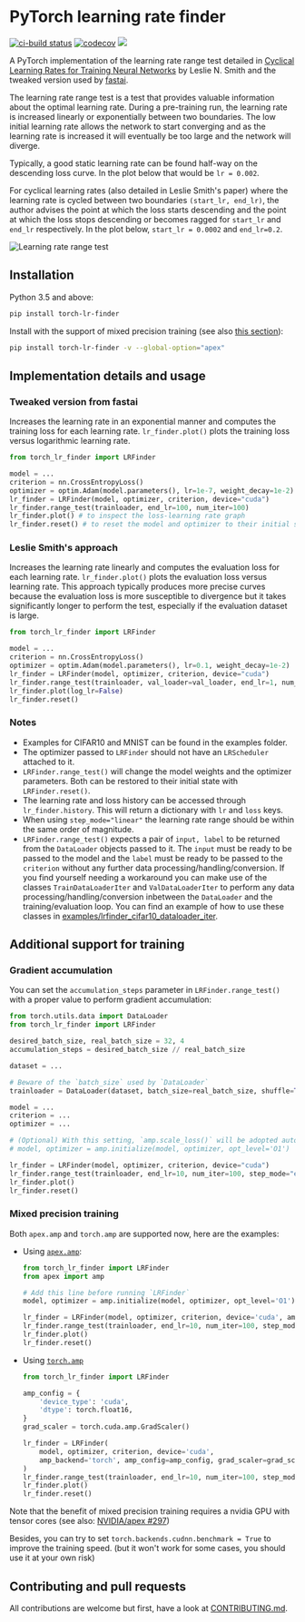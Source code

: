 # PyTorch learning rate finder

[![ci-build status](https://github.com/davidtvs/pytorch-lr-finder/actions/workflows/ci_build.yml/badge.svg?branch=master)](https://github.com/davidtvs/pytorch-lr-finder/actions/workflows/ci_build.yml?query=branch%3Amaster)
[![codecov](https://codecov.io/gh/davidtvs/pytorch-lr-finder/branch/master/graph/badge.svg)](https://codecov.io/gh/davidtvs/pytorch-lr-finder)
[![](https://img.shields.io/pypi/v/torch-lr-finder)](https://pypi.org/project/torch-lr-finder/)

A PyTorch implementation of the learning rate range test detailed in [Cyclical Learning Rates for Training Neural Networks](https://arxiv.org/abs/1506.01186) by Leslie N. Smith and the tweaked version used by [fastai](https://github.com/fastai/fastai).

The learning rate range test is a test that provides valuable information about the optimal learning rate. During a pre-training run, the learning rate is increased linearly or exponentially between two boundaries. The low initial learning rate allows the network to start converging and as the learning rate is increased it will eventually be too large and the network will diverge.

Typically, a good static learning rate can be found half-way on the descending loss curve. In the plot below that would be `lr = 0.002`.

For cyclical learning rates (also detailed in Leslie Smith's paper) where the learning rate is cycled between two boundaries `(start_lr, end_lr)`, the author advises the point at which the loss starts descending and the point at which the loss stops descending or becomes ragged for `start_lr` and `end_lr` respectively.  In the plot below, `start_lr = 0.0002` and `end_lr=0.2`.

![Learning rate range test](images/lr_finder_cifar10.png)

## Installation

Python 3.5 and above:

```bash
pip install torch-lr-finder
```

Install with the support of mixed precision training (see also [this section](#Mixed-precision-training)):

```bash
pip install torch-lr-finder -v --global-option="apex"
```

## Implementation details and usage

### Tweaked version from fastai

Increases the learning rate in an exponential manner and computes the training loss for each learning rate. `lr_finder.plot()` plots the training loss versus logarithmic learning rate.

```python
from torch_lr_finder import LRFinder

model = ...
criterion = nn.CrossEntropyLoss()
optimizer = optim.Adam(model.parameters(), lr=1e-7, weight_decay=1e-2)
lr_finder = LRFinder(model, optimizer, criterion, device="cuda")
lr_finder.range_test(trainloader, end_lr=100, num_iter=100)
lr_finder.plot() # to inspect the loss-learning rate graph
lr_finder.reset() # to reset the model and optimizer to their initial state
```

### Leslie Smith's approach

Increases the learning rate linearly and computes the evaluation loss for each learning rate. `lr_finder.plot()` plots the evaluation loss versus learning rate.
This approach typically produces more precise curves because the evaluation loss is more susceptible to divergence but it takes significantly longer to perform the test, especially if the evaluation dataset is large.

```python
from torch_lr_finder import LRFinder

model = ...
criterion = nn.CrossEntropyLoss()
optimizer = optim.Adam(model.parameters(), lr=0.1, weight_decay=1e-2)
lr_finder = LRFinder(model, optimizer, criterion, device="cuda")
lr_finder.range_test(trainloader, val_loader=val_loader, end_lr=1, num_iter=100, step_mode="linear")
lr_finder.plot(log_lr=False)
lr_finder.reset()
```

### Notes

- Examples for CIFAR10 and MNIST can be found in the examples folder.
- The optimizer passed to `LRFinder` should not have an `LRScheduler` attached to it.
- `LRFinder.range_test()` will change the model weights and the optimizer parameters. Both can be restored to their initial state with `LRFinder.reset()`.
- The learning rate and loss history can be accessed through `lr_finder.history`. This will return a dictionary with `lr` and `loss` keys.
- When using `step_mode="linear"` the learning rate range should be within the same order of magnitude.
- `LRFinder.range_test()` expects a pair of `input, label` to be returned from the `DataLoader` objects passed to it. The `input` must be ready to be passed to the model and the `label` must be ready to be passed to the `criterion` without any further data processing/handling/conversion. If you find yourself needing a workaround you can make use of the classes `TrainDataLoaderIter` and `ValDataLoaderIter` to perform any data processing/handling/conversion inbetween the `DataLoader` and the training/evaluation loop. You can find an example of how to use these classes in [examples/lrfinder_cifar10_dataloader_iter](examples/lrfinder_cifar10_dataloader_iter.ipynb).

## Additional support for training

### Gradient accumulation

You can set the `accumulation_steps` parameter in `LRFinder.range_test()` with a proper value to perform gradient accumulation:

```python
from torch.utils.data import DataLoader
from torch_lr_finder import LRFinder

desired_batch_size, real_batch_size = 32, 4
accumulation_steps = desired_batch_size // real_batch_size

dataset = ...

# Beware of the `batch_size` used by `DataLoader`
trainloader = DataLoader(dataset, batch_size=real_batch_size, shuffle=True)

model = ...
criterion = ...
optimizer = ...

# (Optional) With this setting, `amp.scale_loss()` will be adopted automatically.
# model, optimizer = amp.initialize(model, optimizer, opt_level='O1')

lr_finder = LRFinder(model, optimizer, criterion, device="cuda")
lr_finder.range_test(trainloader, end_lr=10, num_iter=100, step_mode="exp", accumulation_steps=accumulation_steps)
lr_finder.plot()
lr_finder.reset()
```

### Mixed precision training

Both `apex.amp` and `torch.amp` are supported now, here are the examples:

- Using [`apex.amp`](https://github.com/NVIDIA/apex):
    ```python
    from torch_lr_finder import LRFinder
    from apex import amp

    # Add this line before running `LRFinder`
    model, optimizer = amp.initialize(model, optimizer, opt_level='O1')

    lr_finder = LRFinder(model, optimizer, criterion, device='cuda', amp_backend='apex')
    lr_finder.range_test(trainloader, end_lr=10, num_iter=100, step_mode='exp')
    lr_finder.plot()
    lr_finder.reset()
    ```

- Using [`torch.amp`](https://pytorch.org/docs/stable/notes/amp_examples.html)
    ```python
    from torch_lr_finder import LRFinder

    amp_config = {
        'device_type': 'cuda',
        'dtype': torch.float16,
    }
    grad_scaler = torch.cuda.amp.GradScaler()

    lr_finder = LRFinder(
        model, optimizer, criterion, device='cuda',
        amp_backend='torch', amp_config=amp_config, grad_scaler=grad_scaler
    )
    lr_finder.range_test(trainloader, end_lr=10, num_iter=100, step_mode='exp')
    lr_finder.plot()
    lr_finder.reset()
    ```

Note that the benefit of mixed precision training requires a nvidia GPU with tensor cores (see also: [NVIDIA/apex #297](https://github.com/NVIDIA/apex/issues/297))

Besides, you can try to set `torch.backends.cudnn.benchmark = True` to improve the training speed. (but it won't work for some cases, you should use it at your own risk)

## Contributing and pull requests

All contributions are welcome but first, have a look at [CONTRIBUTING.md](CONTRIBUTING.md).
